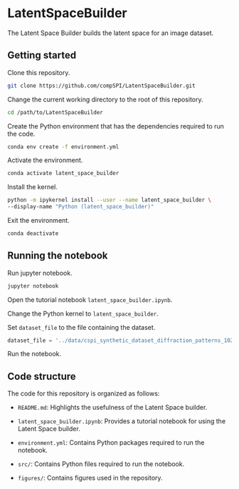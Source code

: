 # LatentSpaceBuilder

The Latent Space Builder builds the latent space for an image dataset. 

## Getting started

Clone this repository.

```bash
git clone https://github.com/compSPI/LatentSpaceBuilder.git
```

Change the current working directory to the root of this repository.

```bash
cd /path/to/LatentSpaceBuilder
```

Create the Python environment that has the dependencies required to run the code.

```bash
conda env create -f environment.yml
```

Activate the environment.
```bash
conda activate latent_space_builder
```

Install the kernel.
```bash
python -m ipykernel install --user --name latent_space_builder \ 
--display-name "Python (latent_space_builder)"
```

Exit the environment.

```bash
conda deactivate
```

## Running the notebook

Run jupyter notebook.

```bash
jupyter notebook 
```

Open the tutorial notebook ```latent_space_builder.ipynb```.

Change the Python kernel to ```latent_space_builder```.

Set ```dataset_file``` to the file containing the dataset.

```python
dataset_file = '../data/cspi_synthetic_dataset_diffraction_patterns_1024x1040.hdf5'
```

Run the notebook.

## Code structure

The code for this repository is organized as follows:

- ```README.md```: Highlights the usefulness of the Latent Space builder. 

- ```latent_space_builder.ipynb```:  Provides a tutorial notebook for using the Latent Space builder.

- ```environment.yml```: Contains Python packages required to run the notebook.

- ```src/```: Contains Python files required to run the notebook.

- ```figures/```: Contains figures used in the repository.
